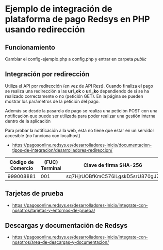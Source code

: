# Ejemplo de integración de plataforma de pago Redsys en PHP usando redirección

## Funcionamiento

Cambiar el config-ejemplo.php a config.php y entrar en carpeta *public*

## Integración por redirección

Utiliza el API por redirección (en vez de API Rest). Cuando finaliza el pago se realiza una redirección
a las **url_ok** o **url_ko** dependiendo de si se ha realizado correctamente o no (petición GET). En la página se pueden mostrar 
los parámetros de la petición del pago.

Además se desde la pasarela de pago se realiza una petición POST con una notificación que puede ser utilizada 
para poder realizar una gestión interna dentro de la aplicación

Para probar la notificación a la web, esta no tiene que estar en un servidor accesible (no funciona con localhost)

- https://pagosonline.redsys.es/desarrolladores-inicio/documentacion-tipos-de-integracion/desarrolladores-redireccion/


| Código de Comercio |  (FUC)	Terminal	|  Clave de firma SHA-256           |
|--------------------|------------------|-----------------------------------|
| 999008881          |     	 001        | sq7HjrUOBfKmC576ILgskD5srU870gJ7  |


## Tarjetas de prueba

- https://pagosonline.redsys.es/desarrolladores-inicio/integrate-con-nosotros/tarjetas-y-entornos-de-prueba/

## Descargas y documentación de Redsys

- https://pagosonline.redsys.es/desarrolladores-inicio/integrate-con-nosotros/area-de-descargas-y-documentacion/



